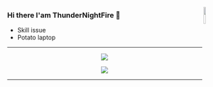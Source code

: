 </p>
<img align="right" width="10%" src="https://i0.hdslb.com/bfs/new_dyn/ee5bab703ab2c3950909fbb28756674d586631367.gif" width="100"/>
<p>

### Hi there I'am ThunderNightFire 👋

- Skill issue
- Potato laptop

---

</p>
<p align="center">
<img align="center" src="https://github-widgetbox.vercel.app/api/profile?username=ThunderNightFire&theme=dark&data=repositories,stars,commits">
</p>

<p align="center">
<img align="center" src="https://github-widgetbox.vercel.app/api/skills?software=windows,vscode,html&includeNames=true&theme=dark">
</p>

---
